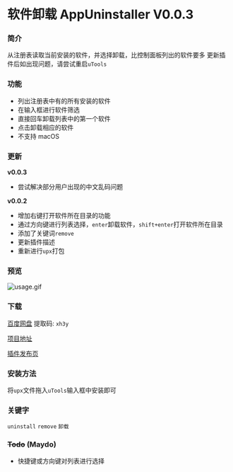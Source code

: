 # 软件卸载 AppUninstaller V0.0.3

### 简介

从注册表读取当前安装的软件，并选择卸载，比控制面板列出的软件要多
更新插件后如出现问题，请尝试重启`uTools`

### 功能

- 列出注册表中有的所有安装的软件
- 在输入框进行软件筛选
- 直接回车卸载列表中的第一个软件
- 点击卸载相应的软件
- 不支持 macOS

### 更新

**v0.0.3**

- 尝试解决部分用户出现的中文乱码问题

**v0.0.2**

- 增加右键打开软件所在目录的功能
- 通过方向键进行列表选择，`enter`卸载软件，`shift+enter`打开软件所在目录
- 添加了关键词`remove`
- 更新插件描述
- 重新进行`upx`打包

### 预览

![usage.gif](https://i.loli.net/2019/03/28/5c9c74e5e4d7f.gif)



### 下载

[百度网盘](https://pan.baidu.com/s/1yx6T-ElEDs-T7o38qFs9xA) 提取码: `xh3y`

[项目地址](https://github.com/fofolee/uTools-AppUninstaller/)

[插件发布页](https://yuanliao.info/d/317)

### 安装方法

将`upx`文件拖入`uTools`输入框中安装即可

### 关键字

`uninstall` `remove`  `卸载`

### ~~Todo~~ (Maydo)

- 快捷键或方向键对列表进行选择
